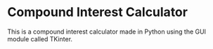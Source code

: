 # Compound Interest Calculator
This is a compound interest calculator made in Python using the GUI module called TKinter.
